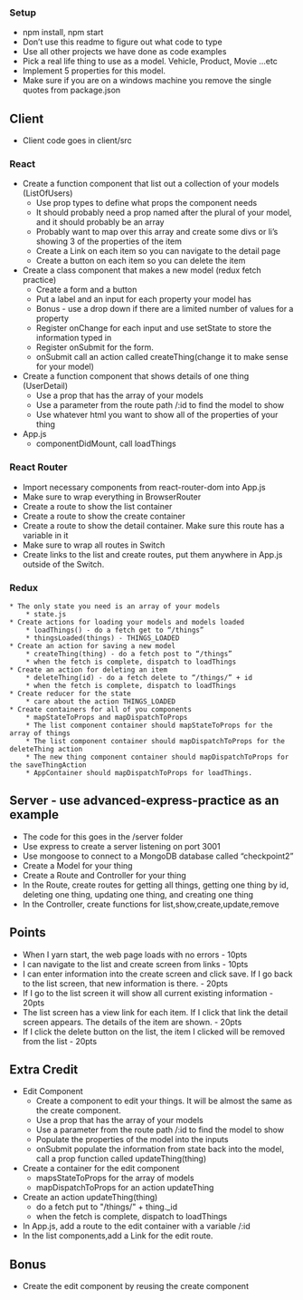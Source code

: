 ### Setup
* npm install, npm start
* Don’t use this readme to figure out what code to type
* Use all other projects we have done as code examples
* Pick a real life thing to use as a model. Vehicle, Product, Movie …etc
* Implement 5 properties for this model. 
* Make sure if you are on a windows machine you remove the single quotes from package.json

## Client
* Client code goes in client/src

### React
* Create a function component that list out a collection of your models (ListOfUsers)
    * Use prop types to define what props the component needs
    * It should probably need a prop named after the plural of your model, and it should probably be an array
    * Probably want to map over this array and create some divs or li’s showing 3 of the properties of the item
    * Create a Link on each item so you can navigate to the detail page 
    * Create a button on each item so you can delete the item
* Create a class component that makes a new model (redux fetch practice)
    * Create a form and a button
    * Put a label and an input for each property your model has
    * Bonus - use a drop down if there are a limited number of values for a property
    * Register onChange for each input and use setState to store the information typed in
    * Register onSubmit for the form. 
    * onSubmit call an action called createThing(change it to make sense for your model)
* Create a function component that shows details of one thing (UserDetail)
    * Use a prop that has the array of your models
    * Use a parameter from the route path /:id to find the model to show
    * Use whatever html you want to show all of the properties of your thing
* App.js
    * componentDidMount, call loadThings
    
### React Router
* Import necessary components from react-router-dom into App.js
* Make sure to wrap everything in BrowserRouter
* Create a route to show the list container
* Create a route to show the create container
* Create a route to show the detail container. Make sure this route has a variable in it
* Make sure to wrap all routes in Switch
* Create links to the list and create routes, put them anywhere in App.js outside of the Switch. 

### Redux

    * The only state you need is an array of your models
        * state.js
    * Create actions for loading your models and models loaded
        * loadThings() - do a fetch get to “/things”
        * thingsLoaded(things) - THINGS_LOADED
    * Create an action for saving a new model
        * createThing(thing) - do a fetch post to “/things”
        * when the fetch is complete, dispatch to loadThings
    * Create an action for deleting an item
        * deleteThing(id) - do a fetch delete to “/things/” + id
        * when the fetch is complete, dispatch to loadThings
    * Create reducer for the state
        * care about the action THINGS_LOADED
    * Create containers for all of you components
        * mapStateToProps and mapDispatchToProps
        * The list component container should mapStateToProps for the array of things
        * The list component container should mapDispatchToProps for the deleteThing action
        * The new thing component container should mapDispatchToProps for the saveThingAction
        * AppContainer should mapDispatchToProps for loadThings.

## Server - use advanced-express-practice as an example
* The code for this goes in the /server folder
* Use express to create a server listening on port 3001 
* Use mongoose to connect to a MongoDB database called “checkpoint2”
* Create a Model for your thing
* Create a Route and Controller for your thing
* In the Route, create routes for getting all things, getting one thing by id, deleting one thing, updating one thing, and creating one thing
* In the Controller, create functions for list,show,create,update,remove

## Points
* When I yarn start, the web page loads with no errors - 10pts
* I can navigate to the list and create screen from links - 10pts
* I can enter information into the create screen and click save. If I go back to the list screen, that new information is there. - 20pts
* If I go to the list screen it will show all current existing information - 20pts
* The list screen has a view link for each item. If I click that link the detail screen appears. The details of the item are shown. - 20pts
* If I click the delete button on the list, the item I clicked will be removed from the list - 20pts


## Extra Credit
* Edit Component
  * Create a component to edit your things. It will be almost the same as the create component.
  * Use a prop that has the array of your models
  * Use a parameter from the route path /:id to find the model to show
  * Populate the properties of the model into the inputs
  * onSubmit populate the information from state back into the model, call a prop function called updateThing(thing)
* Create a container for the edit component
  * mapsStateToProps for the array of models
  * mapDispatchToProps for an action updateThing
* Create an action updateThing(thing)
  * do a fetch put to "/things/" + thing._id
  * when the fetch is complete, dispatch to loadThings
* In App.js, add a route to the edit container with a variable /:id
* In the list components,add a Link for the edit route.

## Bonus
* Create the edit component by reusing the create component

